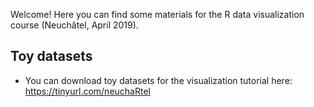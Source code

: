 Welcome! Here you can find some materials for the R data visualization
course (Neuchâtel, April 2019).

Toy datasets
------------

-   You can download toy datasets for the visualization tutorial here:
    <https://tinyurl.com/neuchaRtel>
